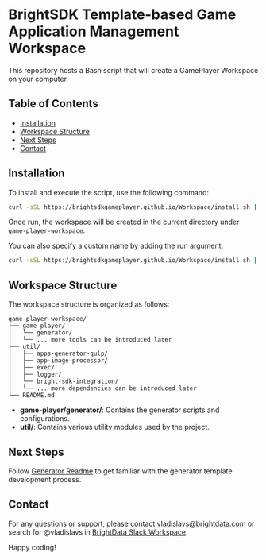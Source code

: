 # BrightSDK Template-based Game Application Management Workspace

This repository hosts a Bash script that will create a GamePlayer Workspace on your computer.

## Table of Contents

- [Installation](#installation)
- [Workspace Structure](#workspace-structure)
- [Next Steps](#next-steps)
- [Contact](#contact)

## Installation

To install and execute the script, use the following command:

```sh
curl -sSL https://brightsdkgameplayer.github.io/Workspace/install.sh | bash
```

Once run, the workspace will be created in the current directory under `game-player-workspace`.

You can also specify a custom name by adding the run argument:

```sh
curl -sSL https://brightsdkgameplayer.github.io/Workspace/install.sh | bash -s -- my-custom-workspace
```

## Workspace Structure

The workspace structure is organized as follows:

```
game-player-workspace/
├── game-player/
│   └── generator/
│   └── ... more tools can be introduced later
├── util/
│   ├── apps-generator-gulp/
│   ├── app-image-processor/
│   ├── exec/
│   ├── logger/
│   └── bright-sdk-integration/
│   └── ... more dependencies can be introduced later
└── README.md
```

- **game-player/generator/**: Contains the generator scripts and configurations.
- **util/**: Contains various utility modules used by the project.

## Next Steps

Follow [Generator Readme](https://github.com/BrightSDKGamePlayer/Generator) to get familiar with
the generator template development process.

## Contact

For any questions or support, please contact [vladislavs@brightdata.com](mailto:vladislavs@brightdata.com)
or search for @vladislavs in [BrightData Slack Workspace](https://brightdata.slack.com).

Happy coding!